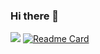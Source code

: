 ### Hi there 👋

[![](https://github-readme-stats.vercel.app/api?username=robinrahman714)](https://github.com/anuraghazra/github-readme-stats)
[![Readme Card](https://github-readme-stats.vercel.app/api/pin/?username=robinrahman714&repo=github-readme-stats)](https://github.com/anuraghazra/github-readme-stats)
